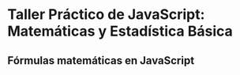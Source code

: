 # Taller Práctico de JavaScript: Matemáticas y Estadística Básica

## Fórmulas matemáticas en JavaScript